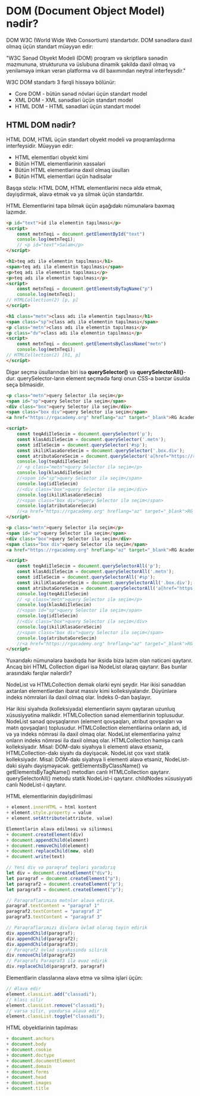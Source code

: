 # DOM (Document Object Model) nədir?

DOM W3C (World Wide Web Consortium) standartıdır.
DOM sənədlərə daxil olmaq üçün standart müəyyən edir:

"W3C Sənəd Obyekt Modeli (DOM) proqram və skriptlərə sənədin məzmununa, strukturuna və üslubuna dinamik şəkildə daxil olmaq və yeniləməyə imkan verən platforma və dil baxımından neytral interfeysdir."

W3C DOM standartı 3 fərqli hissəyə bölünür:

- Core DOM - bütün sənəd növləri üçün standart model
- XML DOM - XML sənədləri üçün standart model
- HTML DOM - HTML sənədləri üçün standart model

## HTML DOM nədir?

HTML DOM, HTML üçün standart obyekt modeli və proqramlaşdırma interfeysidir. Müəyyən edir:

- HTML elementləri obyekt kimi
- Bütün HTML elementlərinin xassələri
- Bütün HTML elementlərinə daxil olmaq üsulları
- Bütün HTML elementləri üçün hadisələr

Başqa sözlə: HTML DOM, HTML elementlərini necə əldə etmək, dəyişdirmək, əlavə etmək və ya silmək üçün standartdır.

HTML Elementlərini tapa bilmək üçün aşağıdakı nümunələrə baxmaq lazımdır.

```html
<p id="text">id ilə elementin tapılması</p>
<script>
    const metnTeqi = document.getElementById("text")
    console.log(metnTeqi);
    // <p id="text">Salam</p>
</script>
```

```html
<h1>teq adı ilə elementin tapılması</h1>
<span>teq adı ilə elementin tapılması</span>
<p>teq adı ilə elementin tapılması</p>
<p>teq adı ilə elementin tapılması</p>
<script>
    const metnTeqi = document.getElementsByTagName("p")
    console.log(metnTeqi);
// HTMLCollection(2) [p, p]
</script>
```

```html
<h1 class="metn">class adı ilə elementin tapılması</h1>
<span class="sp">class adı ilə elementin tapılması</span>
<p class="metn">class adı ilə elementin tapılması</p>
<p class="dv">class adı ilə elementin tapılması</p>
<script>
    const metnTeqi = document.getElementsByClassName("metn")
    console.log(metnTeqi);
// HTMLCollection(2) [h1, p]
</script>
```

Digər seçmə üsullarından biri isə **querySelector()** və **querySelectorAll()**-dur. querySelector-ların element seçmədə fərqi onun CSS-ə bənzər üsulda seçə bilməsidir.

```html
<p class="metn">query Selector ilə seçim</p>
<span id="sp">query Selector ilə seçim</span>
<div class="box">query Selector ilə seçim</div>
<span class="box div">query Selector ilə seçim</span>
<a href="https://rgacademy.org" hreflang="az" target="_blank">RG Academy</a>

<script>
    const teqAdiIleSecim = document.querySelector('p');
    const klasAdiIleSecim = document.querySelector('.metn');
    const idIleSecim = document.querySelector('#sp');
    const ikiliKlasaGoreSecim = document.querySelector('.box.div');
    const atributaGoreSecim = document.querySelector('a[href="https://rgacademy.org"]');
    console.log(teqAdiIleSecim)
    // <p class="metn">query Selector ilə seçim</p>
    console.log(klasAdiIleSecim)
    //<span id="sp">query Selector ilə seçim</span>
    console.log(idIleSecim)
    //<div class="box">query Selector ilə seçim</div>
    console.log(ikiliKlasaGoreSecim)
    //<span class="box div">query Selector ilə seçim</span>
    console.log(atributaGoreSecim)
    //<a href="https://rgacademy.org" hreflang="az" target="_blank">RG Academy</a>
</script>
```

```html
<p class="metn">query Selector ilə seçim</p>
<span id="sp">query Selector ilə seçim</span>
<div class="box">query Selector ilə seçim</div>
<span class="box div">query Selector ilə seçim</span>
<a href="https://rgacademy.org" hreflang="az" target="_blank">RG Academy</a>

<script>
    const teqAdiIleSecim = document.querySelectorAll('p');
    const klasAdiIleSecim = document.querySelectorAll('.metn');
    const idIleSecim = document.querySelectorAll('#sp');
    const ikiliKlasaGoreSecim = document.querySelectorAll('.box.div');
    const atributaGoreSecim = document.querySelectorAll('a[href="https://rgacademy.org"]');
    console.log(teqAdiIleSecim)
    // <p class="metn">query Selector ilə seçim</p>
    console.log(klasAdiIleSecim)
    //<span id="sp">query Selector ilə seçim</span>
    console.log(idIleSecim)
    //<div class="box">query Selector ilə seçim</div>
    console.log(ikiliKlasaGoreSecim)
    //<span class="box div">query Selector ilə seçim</span>
    console.log(atributaGoreSecim)
    //<a href="https://rgacademy.org" hreflang="az" target="_blank">RG Academy</a>
</script>
```

Yuxarıdakı nümunələrə baxdıqda hər iksidə bizə lazım olan nəticəni qaytarır. Ancaq biri HTML Collection digəri isə NodeList olaraq qaytarır. Bəs bunlar arasındakı fərqlər nələrdir?

NodeList və HTMLCollection demək olarki eyni şeydir. Hər ikisi sənəddən axtarılan elementlərdən ibarət massiv kimi kolleksiyalarıdır. Düyünlərə indeks nömrələri ilə daxil olmaq olar. İndeks 0-dan başlayır.

Hər ikisi siyahıda (kolleksiyada) elementlərin sayını qaytaran uzunluq xüsusiyyətinə malikdir. HTMLCollection sənəd elementlərinin toplusudur. NodeList sənəd qovşaqlarının (element qovşaqları, atribut qovşaqları və mətn qovşaqları) toplusudur. HTMLCollection elementlərinə onların adı, id və ya indeks nömrəsi ilə daxil olmaq olar. NodeList elementlərinə yalnız onların indeks nömrəsi ilə daxil olmaq olar. HTMLCollection həmişə canlı kolleksiyadır. Misal: DOM-dakı siyahıya li elementi əlavə etsəniz, HTMLCollection-dakı siyahı da dəyişəcək. NodeList çox vaxt statik kolleksiyadır. Misal: DOM-dakı siyahıya li elementi əlavə etsəniz, NodeList-dəki siyahı dəyişməyəcək. getElementsByClassName() və getElementsByTagName() metodları canlı HTMLCollection qaytarır. querySelectorAll() metodu statik NodeList-i qaytarır. childNodes xüsusiyyəti canlı NodeList-i qaytarır.

HTML elementlərinin dəyişdirilməsi

```js
+ element.innerHTML = html kontent
+ element.style.property = value
+ element.setAttribute(attribute, value)

Elementlərin əlavə edilməsi və silinməsi
+ document.createElement(div)
+ document.appendChild(element)
+ document.removeChild(element)
+ document.replaceChild(new, old)
+ document.write(text)
```

```js
// Yeni div və paraqraf teqləri yaradırıq
let div = document.createElement("div");
let paragraf = document.createElement("p");
let paragraf2 = document.createElement("p");
let paragraf3 = document.createElement("p");

// Paraqraflarımıza mətnlər əlavə edirik.
paragraf.textContent = "paragraf 1"
paragraf2.textContent = "paragraf 2"
paragraf3.textContent = "paragraf 3"

// Paraqraflarımızı divlərə övlad olaraq təyin edirik
div.appendChild(paragraf);
div.appendChild(paragraf2);
div.appendChild(paragraf3);
// Paraqraf2 övlad siyahısında silirik
div.removeChild(paragraf2)
// Paraqrafı Paraqraf3 ilə əvəz edirik
div.replaceChild(paragraf3, paragraf)
```

Elementlərin classlarına əlavə etmə və silmə işləri üçün:

```js
// Əlavə edir
element.classList.add("classadi");
// klası silir
element.classList.remove("classadi");
// varsa silir, yoxdursa əlavə edir
element.classList.toggle("classadi");
```

HTML obyektlərinin tapılması

```js
+ document.anchors
+ document.body
+ document.cookie
+ document.doctype
+ document.documentElement
+ document.domain
+ document.forms
+ document.head
+ document.images
+ document.title
```
